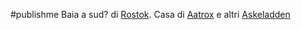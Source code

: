 #publishme 
Baia a sud? di [Rostok](Rostok.md). Casa di [Aatrox](../people/wapagos/Aatrox.md) e altri [Askeladden](../guilds/Askeladden.md)